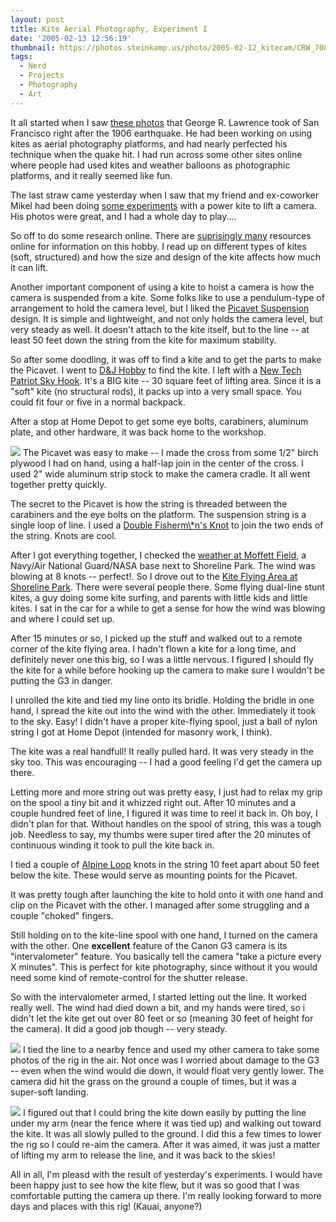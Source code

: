 ```yaml
---
layout: post
title: Kite Aerial Photography, Experiment I
date: '2005-02-13 12:56:19'
thumbnail: https://photos.steinkamp.us/photo/2005-02-12_kitecam/CRW_7087.CRW?size=300x300
tags:
  - Nerd
  - Projects
  - Photography
  - Art
---
```


It all started when I saw [these photos](http://www.rtpnet.org/robroy/lawrence/landscape.html) that George R. Lawrence took of San Francisco right after the 1906 earthquake. He had been working on using kites as aerial photography platforms, and had nearly perfected his technique when the quake hit.
I had run across some other sites online where people had used
kites and weather balloons as photographic platforms, and it
really seemed like fun.

The last straw came yesterday when I saw that my friend and ex-coworker Mikel had been doing [some experiments](http://flickr.com/photos/mikel_maron/1278842/) with a power kite to lift a camera. His photos were great, and I had a whole day to play....

So off to do some research online. There are [suprisingly many](http://search.yahoo.com/search?p=kite+aerial+photography&ei=UTF-8&rls=org.mozilla:en-US:official&fr=moz2) resources online for information on this hobby. I read up on different types of kites (soft, structured) and how the size and design of the kite affects how much it can lift.

Another important component of using a kite to hoist a camera is how the camera is suspended from a kite. Some folks like to use a pendulum-type of arrangement to hold the camera level, but I liked the [Picavet Suspension](http://arch.ced.berkeley.edu/kap/equip/picavet.html) design. It is simple and lightweight, and not only holds the camera level, but very steady as well. It doesn't attach to the kite itself, but to the line -- at least 50 feet down the string from the kite for maximum stability.

So after some doodling, it was off to find a kite and to get the parts to make the Picavet. I went to [D&J Hobby](http://www.djhobby.com) to find the kite. I left with a [New Tech Patriot Sky Hook](http://www.newtechkites.com/ntk_product_profile.php?PSKU=55352). It's a BIG kite -- 30 square feet of lifting area. Since it is a "soft" kite (no structural rods), it packs up into a very small space. You could fit four or five in a normal backpack.

After a stop at Home Depot to get some eye bolts, carabiners,
aluminum plate, and other hardware, it was back home to the
workshop.

[![](http://nobot.oceanairflightservices.com/20050212-kitecam/thumbs/CRW_7105-platform.jpg)](/pictures/20050212-kitecam?0)
The Picavet was easy to make -- I made the cross from some 1/2"
birch plywood I had on hand, using a half-lap join in the center
of the cross. I used 2" wide aluminum strip stock to make the
camera cradle. It all went together pretty quickly.

The secret to the Picavet is how the string is threaded between the carabiners and the eye bolts on the platform. The suspension string is a single loop of line. I used a [Double Fisherm\\\*n's Knot](http://www.une.edu.au/~unemc/dbfish.htm) to join the two ends of the string. Knots are cool.

After I got everything together, I checked the [weather at Moffett Field](http://weather.noaa.gov/weather/current/KNUQ.html), a Navy/Air National Guard/NASA base next to Shoreline Park. The wind was blowing at 8 knots -- perfect!. So I drove out to the [Kite Flying Area at Shoreline Park](http://www.gwtw-kites.com/Shorelineparkmt.viewca.info.asp). There were several people there. Some flying dual-line stunt kites, a guy doing some kite surfing, and parents with little kids and little kites. I sat in the car for a while to get a sense for how the wind was blowing and where I could set up.

After 15 minutes or so, I picked up the stuff and walked out to a
remote corner of the kite flying area. I hadn't flown a kite for
a long time, and definitely never one this big, so I was a little
nervous. I figured I should fly the kite for a while before
hooking up the camera to make sure I wouldn't be putting the G3 in
danger.

I unrolled the kite and tied my line onto its bridle. Holding
the bridle in one hand, I spread the kite out into the wind with
the other. Immediately it took to the sky. Easy! I didn't have
a proper kite-flying spool, just a ball of nylon string I got at
Home Depot (intended for masonry work, I think).

The kite was a real handfull! It really pulled hard. It was very
steady in the sky too. This was encouraging -- I had a good
feeling I'd get the camera up there.

Letting more and more string out was pretty easy, I just had to
relax my grip on the spool a tiny bit and it whizzed right out.
After 10 minutes and a couple hundred feet of line, I figured it
was time to reel it back in. Oh boy, I didn't plan for that.
Without handles on the spool of string, this was a tough job.
Needless to say, my thumbs were super tired after the 20 minutes
of continuous winding it took to pull the kite back in.

I tied a couple of [Alpine Loop](http://www.une.edu.au/~unemc/alpbutt.htm) knots in the string 10 feet apart about 50 feet below the kite. These would serve as mounting points for the Picavet.

It was pretty tough after launching the kite to hold onto it with
one hand and clip on the Picavet with the other. I managed after
some struggling and a couple "choked" fingers.

Still holding on to the kite-line spool with one hand, I turned on the camera with the other. One **excellent** feature of the Canon G3 camera is its "intervalometer" feature. You basically tell the camera "take a picture every X minutes". This is perfect for kite photography, since without it you would need some kind of remote-control for the shutter release.

So with the intervalometer armed, I started letting out the line.
It worked really well. The wind had died down a bit, and my hands
were tired, so i didn't let the kite get out over 80 feet or so
(meaning 30 feet of height for the camera). It did a good job
though -- very steady.

[![](http://nobot.oceanairflightservices.com/20050212-kitecam/thumbs/CRW_7087-kite-and-cam.jpg)](/pictures/20050212-kitecam?1)
I tied the line to a nearby fence and used my other camera to take
some photos of the rig in the air. Not once was I worried about
damage to the G3 -- even when the wind would die down, it would
float very gently lower. The camera did hit the grass on the
ground a couple of times, but it was a super-soft landing.

[![](http://nobot.oceanairflightservices.com/20050212-kitecam/thumbs/CRW_6573-self_portrait.jpg)](/pictures/20050212-kitecam?6)
I figured out that I could bring the kite down easily by putting
the line under my arm (near the fence where it was tied up) and
walking out toward the kite. It was all slowly pulled to the
ground. I did this a few times to lower the rig so I could re-aim
the camera. After it was aimed, it was just a matter of lifting
my arm to release the line, and it was back to the skies!

All in all, I'm pleasd with the result of yesterday's experiments.
I would have been happy just to see how the kite flew, but it was
so good that I was comfortable putting the camera up there. I'm
really looking forward to more days and places with this rig!
(Kauai, anyone?)
